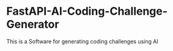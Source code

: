 # FastAPI-AI-Coding-Challenge-Generator
This is a Software for generating coding challenges using AI 

